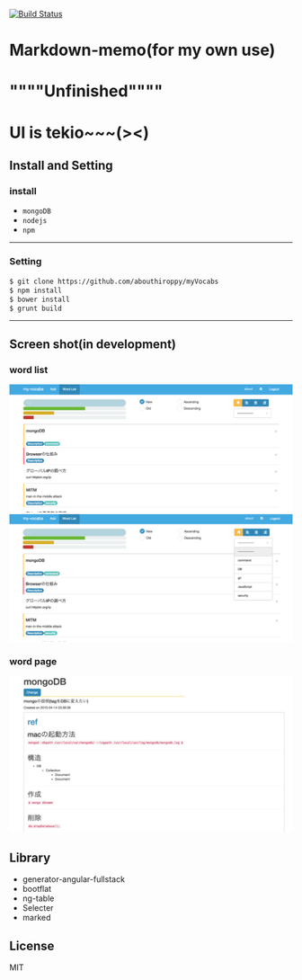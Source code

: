 [![Build Status](https://travis-ci.org/abouthiroppy/myVocabs.svg?branch=master)](https://travis-ci.org/abouthiroppy/myVocabs)

# Markdown-memo(for my own use)

# """"Unfinished""""
# UI is tekio~~~(><)

## Install and Setting

### install
- `mongoDB`
- `nodejs`
- `npm`

---

### Setting
```
$ git clone https://github.com/abouthiroppy/myVocabs
$ npm install
$ bower install
$ grunt build
```
---

## Screen shot(in development)
### word list
![](picture/wordlist1.png)
![](picture/wordlist2.png)
### word page
![](picture/wordpage.png)

## Library
- generator-angular-fullstack
- bootflat
- ng-table
- Selecter
- marked

## License
MIT
